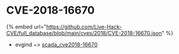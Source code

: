 # CVE-2018-16670
{% embed url="https://github.com/Live-Hack-CVE/full_database/blob/main/cves/2018/CVE-2018-16670.json" %}

* evgind ~> [scada_cve2018-16670](https://www.alice-snow.ru/2018/database/cve-2018-16670/scada_cve2018-16670-evgind)